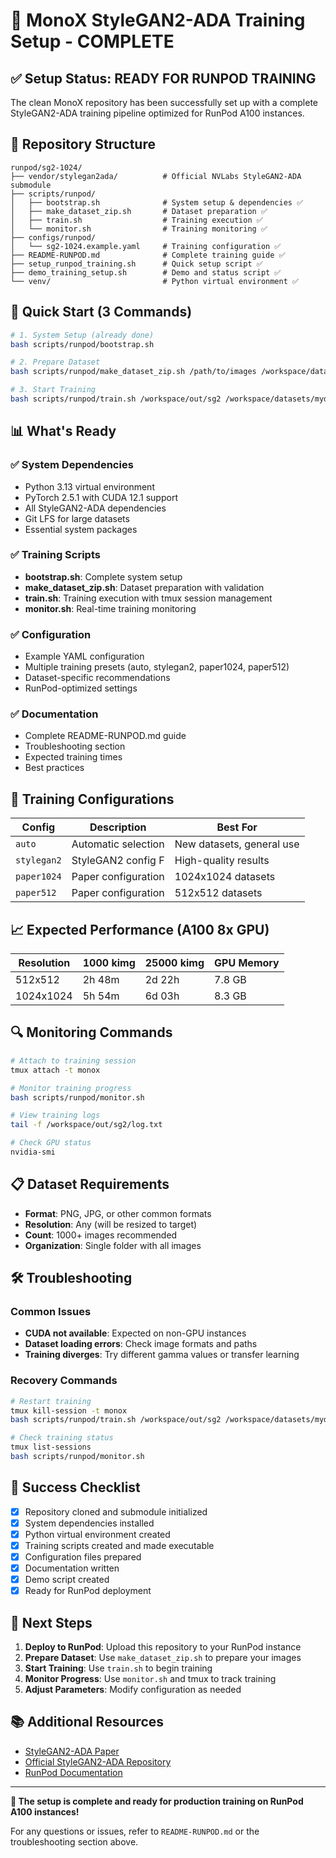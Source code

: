 # 🎯 MonoX StyleGAN2-ADA Training Setup - COMPLETE

## ✅ Setup Status: READY FOR RUNPOD TRAINING

The clean MonoX repository has been successfully set up with a complete StyleGAN2-ADA training pipeline optimized for RunPod A100 instances.

## 📁 Repository Structure

```
runpod/sg2-1024/
├── vendor/stylegan2ada/          # Official NVLabs StyleGAN2-ADA submodule
├── scripts/runpod/
│   ├── bootstrap.sh              # System setup & dependencies ✅
│   ├── make_dataset_zip.sh       # Dataset preparation ✅
│   ├── train.sh                  # Training execution ✅
│   └── monitor.sh                # Training monitoring ✅
├── configs/runpod/
│   └── sg2-1024.example.yaml     # Training configuration ✅
├── README-RUNPOD.md              # Complete training guide ✅
├── setup_runpod_training.sh      # Quick setup script ✅
├── demo_training_setup.sh        # Demo and status script ✅
└── venv/                         # Python virtual environment ✅
```

## 🚀 Quick Start (3 Commands)

```bash
# 1. System Setup (already done)
bash scripts/runpod/bootstrap.sh

# 2. Prepare Dataset
bash scripts/runpod/make_dataset_zip.sh /path/to/images /workspace/datasets/mydataset.zip 1024 1024

# 3. Start Training
bash scripts/runpod/train.sh /workspace/out/sg2 /workspace/datasets/mydataset.zip 8
```

## 📊 What's Ready

### ✅ System Dependencies
- Python 3.13 virtual environment
- PyTorch 2.5.1 with CUDA 12.1 support
- All StyleGAN2-ADA dependencies
- Git LFS for large datasets
- Essential system packages

### ✅ Training Scripts
- **bootstrap.sh**: Complete system setup
- **make_dataset_zip.sh**: Dataset preparation with validation
- **train.sh**: Training execution with tmux session management
- **monitor.sh**: Real-time training monitoring

### ✅ Configuration
- Example YAML configuration
- Multiple training presets (auto, stylegan2, paper1024, paper512)
- Dataset-specific recommendations
- RunPod-optimized settings

### ✅ Documentation
- Complete README-RUNPOD.md guide
- Troubleshooting section
- Expected training times
- Best practices

## 🎯 Training Configurations

| Config | Description | Best For |
|--------|-------------|----------|
| `auto` | Automatic selection | New datasets, general use |
| `stylegan2` | StyleGAN2 config F | High-quality results |
| `paper1024` | Paper configuration | 1024x1024 datasets |
| `paper512` | Paper configuration | 512x512 datasets |

## 📈 Expected Performance (A100 8x GPU)

| Resolution | 1000 kimg | 25000 kimg | GPU Memory |
|------------|-----------|------------|------------|
| 512x512    | 2h 48m    | 2d 22h     | 7.8 GB     |
| 1024x1024  | 5h 54m    | 6d 03h     | 8.3 GB     |

## 🔍 Monitoring Commands

```bash
# Attach to training session
tmux attach -t monox

# Monitor training progress
bash scripts/runpod/monitor.sh

# View training logs
tail -f /workspace/out/sg2/log.txt

# Check GPU status
nvidia-smi
```

## 📋 Dataset Requirements

- **Format**: PNG, JPG, or other common formats
- **Resolution**: Any (will be resized to target)
- **Count**: 1000+ images recommended
- **Organization**: Single folder with all images

## 🛠️ Troubleshooting

### Common Issues
- **CUDA not available**: Expected on non-GPU instances
- **Dataset loading errors**: Check image formats and paths
- **Training diverges**: Try different gamma values or transfer learning

### Recovery Commands
```bash
# Restart training
tmux kill-session -t monox
bash scripts/runpod/train.sh /workspace/out/sg2 /workspace/datasets/mydataset.zip 8

# Check training status
tmux list-sessions
bash scripts/runpod/monitor.sh
```

## 🎉 Success Checklist

- [x] Repository cloned and submodule initialized
- [x] System dependencies installed
- [x] Python virtual environment created
- [x] Training scripts created and made executable
- [x] Configuration files prepared
- [x] Documentation written
- [x] Demo script created
- [x] Ready for RunPod deployment

## 🚀 Next Steps

1. **Deploy to RunPod**: Upload this repository to your RunPod instance
2. **Prepare Dataset**: Use `make_dataset_zip.sh` to prepare your images
3. **Start Training**: Use `train.sh` to begin training
4. **Monitor Progress**: Use `monitor.sh` and tmux to track training
5. **Adjust Parameters**: Modify configuration as needed

## 📚 Additional Resources

- [StyleGAN2-ADA Paper](https://arxiv.org/abs/2006.06676)
- [Official StyleGAN2-ADA Repository](https://github.com/NVlabs/stylegan2-ada-pytorch)
- [RunPod Documentation](https://docs.runpod.io/)

---

**🎯 The setup is complete and ready for production training on RunPod A100 instances!**

For any questions or issues, refer to `README-RUNPOD.md` or the troubleshooting section above.